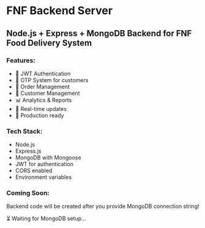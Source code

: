 # FNF Backend Server

## Node.js + Express + MongoDB Backend for FNF Food Delivery System

### Features:
- 🔐 JWT Authentication
- 📱 OTP System for customers
- 🛒 Order Management
- 👥 Customer Management  
- 📊 Analytics & Reports
- 🔄 Real-time updates
- 🚀 Production ready

### Tech Stack:
- Node.js
- Express.js
- MongoDB with Mongoose
- JWT for authentication
- CORS enabled
- Environment variables

### Coming Soon:
Backend code will be created after you provide MongoDB connection string!

⏳ Waiting for MongoDB setup...
